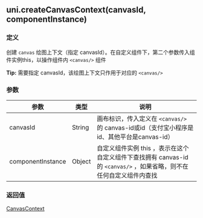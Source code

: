 ## uni.createCanvasContext(canvasId, componentInstance)

<!-- UNIAPPAPIJSON.createCanvasContext.compatibility -->

### 定义

创建 ```canvas``` 绘图上下文（指定 canvasId）。在自定义组件下，第二个参数传入组件实例this，以操作组件内 ```<canvas/>``` 组件

**Tip:** 需要指定 canvasId，该绘图上下文只作用于对应的 `<canvas/>`

### 参数

|参数|类型|说明|
|----|----|-----|
|canvasId|String	|画布标识，传入定义在 `<canvas/>` 的 canvas-id或id（支付宝小程序是id、其他平台是canvas-id）	|
|componentInstance|Object	|自定义组件实例 this ，表示在这个自定义组件下查找拥有 canvas-id 的 `<canvas/>` ，如果省略，则不在任何自定义组件内查找	|

<!-- UNIAPPAPIJSON.createCanvasContext.param -->

### 返回值

[CanvasContext](/api/canvas/CanvasContext.md)

<!-- UNIAPPAPIJSON.createCanvasContext.tutorial -->
